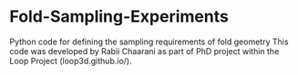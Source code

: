 # Fold-Sampling-Experiments
Python code for defining the sampling requirements of fold geometry 
This code was developed by Rabii Chaarani as part of PhD project within the Loop Project (loop3d.github.io/). 
